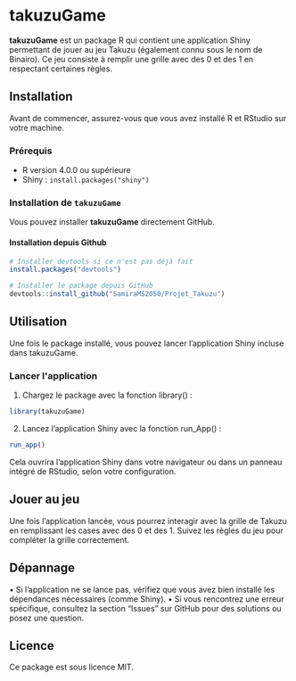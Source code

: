 # takuzuGame

**takuzuGame** est un package R qui contient une application Shiny permettant de jouer au jeu Takuzu (également connu sous le nom de Binairo). Ce jeu consiste à remplir une grille avec des 0 et des 1 en respectant certaines règles.

## Installation

Avant de commencer, assurez-vous que vous avez installé R et RStudio sur votre machine.

### Prérequis

- R version 4.0.0 ou supérieure
- Shiny : `install.packages("shiny")`

### Installation de `takuzuGame`

Vous pouvez installer **takuzuGame** directement GitHub.

#### Installation depuis Github

```r
# Installer devtools si ce n'est pas déjà fait
install.packages("devtools")

# Installer le package depuis GitHub
devtools::install_github("SamiraMS2050/Projet_Takuzu")
```
## Utilisation 

Une fois le package installé, vous pouvez lancer l’application Shiny incluse dans takuzuGame.

### Lancer l'application 
1. 	Chargez le package avec la fonction library() :
```r
library(takuzuGame)
```
2.	Lancez l’application Shiny avec la fonction run_App() :
```r
run_app()
```
Cela ouvrira l’application Shiny dans votre navigateur ou dans un panneau intégré de RStudio, selon votre configuration.
## Jouer au jeu 

Une fois l’application lancée, vous pourrez interagir avec la grille de Takuzu en remplissant les cases avec des 0 et des 1. Suivez les règles du jeu pour compléter la grille correctement.

##  Dépannage

•	Si l’application ne se lance pas, vérifiez que vous avez bien installé les dépendances nécessaires (comme Shiny).
•	Si vous rencontrez une erreur spécifique, consultez la section “Issues” sur GitHub pour des solutions ou posez une question.
 ## Licence

Ce package est sous licence MIT.
